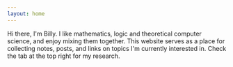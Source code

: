```yaml
---
layout: home
---
```


Hi there, I'm Billy.
I like mathematics, logic and theoretical computer science, and enjoy mixing them together. This website serves as a place for collecting notes, posts, and links on topics I'm currently interested in. Check the tab at the top right for my research.